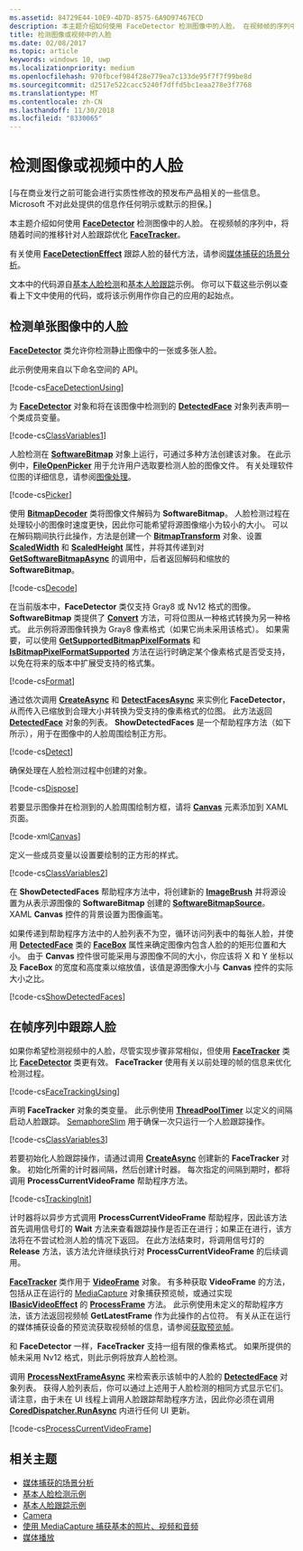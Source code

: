```yaml
---
ms.assetid: 84729E44-10E9-4D7D-8575-6A9D97467ECD
description: 本主题介绍如何使用 FaceDetector 检测图像中的人脸。 在视频帧的序列中，将随着时间的推移针对人脸跟踪优化 FaceTracker。
title: 检测图像或视频中的人脸
ms.date: 02/08/2017
ms.topic: article
keywords: windows 10, uwp
ms.localizationpriority: medium
ms.openlocfilehash: 970fbcef984f28e779ea7c133de95f7f7f99be8d
ms.sourcegitcommit: d2517e522cacc5240f7dffd5bc1eaa278e3f7768
ms.translationtype: MT
ms.contentlocale: zh-CN
ms.lasthandoff: 11/30/2018
ms.locfileid: "8330065"
---
```

# <a name="detect-faces-in-images-or-videos"></a>检测图像或视频中的人脸



\[与在商业发行之前可能会进行实质性修改的预发布产品相关的一些信息。 Microsoft 不对此处提供的信息作任何明示或默示的担保。\]

本主题介绍如何使用 [**FaceDetector**](https://msdn.microsoft.com/library/windows/apps/dn974129) 检测图像中的人脸。 在视频帧的序列中，将随着时间的推移针对人脸跟踪优化 [**FaceTracker**](https://msdn.microsoft.com/library/windows/apps/dn974150)。

有关使用 [**FaceDetectionEffect**](https://msdn.microsoft.com/library/windows/apps/dn948776) 跟踪人脸的替代方法，请参阅[媒体捕获的场景分析](scene-analysis-for-media-capture.md)。

文本中的代码源自[基本人脸检测](http://go.microsoft.com/fwlink/p/?LinkId=620512&clcid=0x409)和[基本人脸跟踪](http://go.microsoft.com/fwlink/p/?LinkId=620513&clcid=0x409)示例。 你可以下载这些示例以查看上下文中使用的代码，或将该示例用作你自己的应用的起始点。

## <a name="detect-faces-in-a-single-image"></a>检测单张图像中的人脸

[**FaceDetector**](https://msdn.microsoft.com/library/windows/apps/dn974129) 类允许你检测静止图像中的一张或多张人脸。

此示例使用来自以下命名空间的 API。

[!code-cs[FaceDetectionUsing](./code/FaceDetection_Win10/cs/MainPage.xaml.cs#SnippetFaceDetectionUsing)]

为 [**FaceDetector**](https://msdn.microsoft.com/library/windows/apps/dn974129) 对象和将在该图像中检测到的 [**DetectedFace**](https://msdn.microsoft.com/library/windows/apps/dn974123) 对象列表声明一个类成员变量。

[!code-cs[ClassVariables1](./code/FaceDetection_Win10/cs/MainPage.xaml.cs#SnippetClassVariables1)]

人脸检测在 [**SoftwareBitmap**](https://msdn.microsoft.com/library/windows/apps/dn887358) 对象上运行，可通过多种方法创建该对象。 在此示例中，[**FileOpenPicker**](https://msdn.microsoft.com/library/windows/apps/br207847) 用于允许用户选取要检测人脸的图像文件。 有关处理软件位图的详细信息，请参阅[图像处理](imaging.md)。

[!code-cs[Picker](./code/FaceDetection_Win10/cs/MainPage.xaml.cs#SnippetPicker)]

使用 [**BitmapDecoder**](https://msdn.microsoft.com/library/windows/apps/br226176) 类将图像文件解码为 **SoftwareBitmap**。 人脸检测过程在处理较小的图像时速度更快，因此你可能希望将源图像缩小为较小的大小。 可以在解码期间执行此操作，方法是创建一个 [**BitmapTransform**](https://msdn.microsoft.com/library/windows/apps/br226254) 对象、设置 [**ScaledWidth**](https://msdn.microsoft.com/library/windows/apps/br226261) 和 [**ScaledHeight**](https://msdn.microsoft.com/library/windows/apps/br226260) 属性，并将其传递到对 [**GetSoftwareBitmapAsync**](https://msdn.microsoft.com/library/windows/apps/dn887332) 的调用中，后者返回解码和缩放的 **SoftwareBitmap**。

[!code-cs[Decode](./code/FaceDetection_Win10/cs/MainPage.xaml.cs#SnippetDecode)]

在当前版本中，**FaceDetector** 类仅支持 Gray8 或 Nv12 格式的图像。 **SoftwareBitmap** 类提供了 [**Convert**](https://msdn.microsoft.com/library/windows/apps/dn887362) 方法，可将位图从一种格式转换为另一种格式。 此示例将源图像转换为 Gray8 像素格式（如果它尚未采用该格式）。 如果需要，可以使用 [**GetSupportedBitmapPixelFormats**](https://msdn.microsoft.com/library/windows/apps/dn974140) 和 [**IsBitmapPixelFormatSupported**](https://msdn.microsoft.com/library/windows/apps/dn974142) 方法在运行时确定某个像素格式是否受支持，以免在将来的版本中扩展受支持的格式集。

[!code-cs[Format](./code/FaceDetection_Win10/cs/MainPage.xaml.cs#SnippetFormat)]

通过依次调用 [**CreateAsync**](https://msdn.microsoft.com/library/windows/apps/dn974132) 和 [**DetectFacesAsync**](https://msdn.microsoft.com/library/windows/apps/dn974134) 来实例化 **FaceDetector**，从而传入已缩放到合理大小并转换为受支持的像素格式的位图。 此方法返回 [**DetectedFace**](https://msdn.microsoft.com/library/windows/apps/dn974123) 对象的列表。 **ShowDetectedFaces** 是一个帮助程序方法（如下所示），用于在图像中的人脸周围绘制正方形。

[!code-cs[Detect](./code/FaceDetection_Win10/cs/MainPage.xaml.cs#SnippetDetect)]

确保处理在人脸检测过程中创建的对象。

[!code-cs[Dispose](./code/FaceDetection_Win10/cs/MainPage.xaml.cs#SnippetDispose)]

若要显示图像并在检测到的人脸周围绘制方框，请将 [**Canvas**](https://msdn.microsoft.com/library/windows/apps/br209267) 元素添加到 XAML 页面。

[!code-xml[Canvas](./code/FaceDetection_Win10/cs/MainPage.xaml#SnippetCanvas)]

定义一些成员变量以设置要绘制的正方形的样式。

[!code-cs[ClassVariables2](./code/FaceDetection_Win10/cs/MainPage.xaml.cs#SnippetClassVariables2)]

在 **ShowDetectedFaces** 帮助程序方法中，将创建新的 [**ImageBrush**](https://msdn.microsoft.com/library/windows/apps/br210101) 并将源设置为从表示源图像的 **SoftwareBitmap** 创建的 [**SoftwareBitmapSource**](https://msdn.microsoft.com/library/windows/apps/dn997854)。 XAML **Canvas** 控件的背景设置为图像画笔。

如果传递到帮助程序方法中的人脸列表不为空，循环访问列表中的每张人脸，并使用 [**DetectedFace**](https://msdn.microsoft.com/library/windows/apps/dn974123) 类的 [**FaceBox**](https://msdn.microsoft.com/library/windows/apps/dn974126) 属性来确定图像内包含人脸的的矩形位置和大小。 由于 **Canvas** 控件很可能采用与源图像不同的大小，你应该将 X 和 Y 坐标以及 **FaceBox** 的宽度和高度乘以缩放值，该值是源图像大小与 **Canvas** 控件的实际大小之比。

[!code-cs[ShowDetectedFaces](./code/FaceDetection_Win10/cs/MainPage.xaml.cs#SnippetShowDetectedFaces)]

## <a name="track-faces-in-a-sequence-of-frames"></a>在帧序列中跟踪人脸

如果你希望检测视频中的人脸，尽管实现步骤非常相似，但使用 [**FaceTracker**](https://msdn.microsoft.com/library/windows/apps/dn974150) 类比 [**FaceDetector**](https://msdn.microsoft.com/library/windows/apps/dn974129) 类更有效。 **FaceTracker** 使用有关以前处理的帧的信息来优化检测过程。

[!code-cs[FaceTrackingUsing](./code/FaceDetection_Win10/cs/MainPage.xaml.cs#SnippetFaceTrackingUsing)]

声明 **FaceTracker** 对象的类变量。 此示例使用 [**ThreadPoolTimer**](https://msdn.microsoft.com/library/windows/apps/br230587) 以定义的间隔启动人脸跟踪。 [SemaphoreSlim](https://msdn.microsoft.com/library/system.threading.semaphoreslim.aspx) 用于确保一次只运行一个人脸跟踪操作。

[!code-cs[ClassVariables3](./code/FaceDetection_Win10/cs/MainPage.xaml.cs#SnippetClassVariables3)]

若要初始化人脸跟踪操作，请通过调用 [**CreateAsync**](https://msdn.microsoft.com/library/windows/apps/dn974151) 创建新的 **FaceTracker** 对象。 初始化所需的计时器间隔，然后创建计时器。 每次指定的间隔到期时，都将调用 **ProcessCurrentVideoFrame** 帮助程序方法。

[!code-cs[TrackingInit](./code/FaceDetection_Win10/cs/MainPage.xaml.cs#SnippetTrackingInit)]

计时器将以异步方式调用 **ProcessCurrentVideoFrame** 帮助程序，因此该方法首先调用信号灯的 **Wait** 方法来查看跟踪操作是否正在进行；如果正在进行，该方法将在不尝试检测人脸的情况下返回。 在此方法结束时，将调用信号灯的 **Release** 方法，该方法允许继续执行对 **ProcessCurrentVideoFrame** 的后续调用。

[**FaceTracker**](https://msdn.microsoft.com/library/windows/apps/dn974150) 类作用于 [**VideoFrame**](https://msdn.microsoft.com/library/windows/apps/dn930917) 对象。 有多种获取 **VideoFrame** 的方法，包括从正在运行的 [MediaCapture](capture-photos-and-video-with-mediacapture.md) 对象捕获预览帧，或通过实现 [**IBasicVideoEffect**](https://msdn.microsoft.com/library/windows/apps/dn764788) 的 [**ProcessFrame**](https://msdn.microsoft.com/library/windows/apps/dn764784) 方法。 此示例使用未定义的帮助程序方法，该方法返回视频帧 **GetLatestFrame** 作为此操作的占位符。 有关从正在运行的媒体捕获设备的预览流获取视频帧的信息，请参阅[获取预览帧](get-a-preview-frame.md)。

和 **FaceDetector** 一样，**FaceTracker** 支持一组有限的像素格式。 如果所提供的帧未采用 Nv12 格式，则此示例将放弃人脸检测。

调用 [**ProcessNextFrameAsync**](https://msdn.microsoft.com/library/windows/apps/dn974157) 来检索表示该帧中的人脸的 [**DetectedFace**](https://msdn.microsoft.com/library/windows/apps/dn974123) 对象列表。 获得人脸列表后，你可以通过上述用于人脸检测的相同方式显示它们。 请注意，由于未在 UI 线程上调用人脸跟踪帮助程序方法，因此你必须在调用 [**CoredDispatcher.RunAsync**](https://msdn.microsoft.com/library/windows/apps/hh750317) 内进行任何 UI 更新。

[!code-cs[ProcessCurrentVideoFrame](./code/FaceDetection_Win10/cs/MainPage.xaml.cs#SnippetProcessCurrentVideoFrame)]

## <a name="related-topics"></a>相关主题

* [媒体捕获的场景分析](scene-analysis-for-media-capture.md)
* [基本人脸检测示例](http://go.microsoft.com/fwlink/p/?LinkId=620512&clcid=0x409)
* [基本人脸跟踪示例](http://go.microsoft.com/fwlink/p/?LinkId=620513&clcid=0x409)
* [Camera](camera.md)
* [使用 MediaCapture 捕获基本的照片、视频和音频](basic-photo-video-and-audio-capture-with-MediaCapture.md)
* [媒体播放](media-playback.md)

